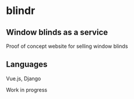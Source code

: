 # blindr
## Window blinds as a service

Proof of concept website for selling window blinds

## Languages

Vue.js, Django

Work in progress
